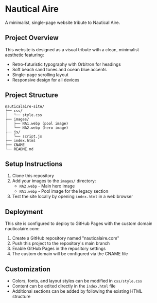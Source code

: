 # Nautical Aire

A minimalist, single-page website tribute to Nautical Aire.

## Project Overview

This website is designed as a visual tribute with a clean, minimalist aesthetic featuring:

- Retro-futuristic typography with Orbitron for headings
- Soft beach sand tones and ocean blue accents
- Single-page scrolling layout
- Responsive design for all devices

## Project Structure

```
nauticalaire-site/
├── css/
│   └── style.css
├── images/
│   ├── NA1.webp (pool image)
│   └── NA2.webp (hero image)
├── js/
│   └── script.js
├── index.html
├── CNAME
└── README.md
```

## Setup Instructions

1. Clone this repository
2. Add your images to the `images/` directory:
   - `NA2.webp` - Main hero image
   - `NA1.webp` - Pool image for the legacy section
3. Test the site locally by opening `index.html` in a web browser

## Deployment

This site is configured to deploy to GitHub Pages with the custom domain nauticalaire.com:

1. Create a GitHub repository named "nauticalaire.com"
2. Push this project to the repository's main branch
3. Enable GitHub Pages in the repository settings
4. The custom domain will be configured via the CNAME file

## Customization

- Colors, fonts, and layout styles can be modified in `css/style.css`
- Content can be edited directly in the `index.html` file
- Additional sections can be added by following the existing HTML structure
